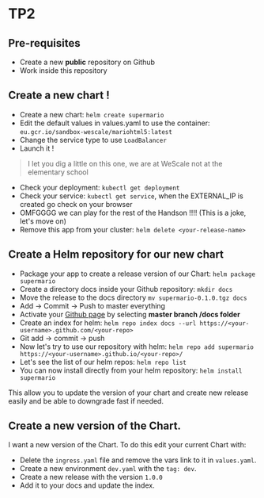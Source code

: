 # TP2

## Pre-requisites

- Create a new **public** repository on Github
- Work inside this repository

## Create a new chart !

- Create a new chart: `helm create supermario`
- Edit the default values in values.yaml to use the container: `eu.gcr.io/sandbox-wescale/mariohtml5:latest`
- Change the service type to use `LoadBalancer`
- Launch it !
> I let you dig a little on this one, we are at WeScale not at the elementary school
- Check your deployment: `kubectl get deployment`
- Check your service: `kubectl get service`, when the EXTERNAL_IP is created go check on your browser
- OMFGGGG we can play for the rest of the Handson !!!! (This is a joke, let's move on)
- Remove this app from your cluster: `helm delete <your-release-name>`

## Create a Helm repository for our new chart

- Package your app to create a release version of our Chart: `helm package supermario`
- Create a directory docs inside your Github repository: `mkdir docs`
- Move the release to the docs directory `mv supermario-0.1.0.tgz docs`
- Add -> Commit -> Push to master everything
- Activate your [Github page](https://github.com/Jno21/helm-repo/settings) by selecting **master branch /docs folder**
- Create an index for helm: `helm repo index docs --url https://<your-username>.github.com/<your-repo>`
- Git add -> commit -> push
- Now let's try to use our repository with helm: `helm repo add supermario https://<your-username>.github.io/<your-repo>/`
- Let's see the list of our helm repos: `helm repo list`
- You can now install directly from your helm repository: `helm install supermario`

This allow you to update the version of your chart and create new release easily and be able to downgrade fast if needed.

## Create a new version of the Chart.

I want a new version of the Chart. To do this edit your current Chart with:
- Delete the `ingress.yaml` file and remove the vars link to it in `values.yaml`.
- Create a new environment `dev.yaml` with the `tag: dev`.
- Create a new release with the version `1.0.0`
- Add it to your docs and update the index.